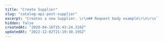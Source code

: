 ```yaml
---
title: "Create Supplier"
slug: "catalog-api-post-supplier"
excerpt: "Creates a new Supplier. \r\n## Request body example\r\n\r\n```json\r\n{\r\n    \"Name\": \"Supplier\",\r\n    \"CorporateName\": \"TopStore\",\r\n    \"StateInscription\": \"\",\r\n    \"Cnpj\": \"33304981001272\",\r\n    \"Phone\": \"3333333333\",\r\n    \"CellPhone\": \"4444444444\",\r\n    \"CorportePhone\": \"5555555555\",\r\n    \"Email\": \"email@email.com\",\r\n    \"IsActive\": true\r\n}\r\n```\r\n\r\n## Response body example\r\n\r\n```json\r\n{\r\n    \"Id\": 1,\r\n    \"Name\": \"Supplier\",\r\n    \"CorporateName\": \"TopStore\",\r\n    \"StateInscription\": \"\",\r\n    \"Cnpj\": \"33304981001272\",\r\n    \"Phone\": \"3333333333\",\r\n    \"CellPhone\": \"4444444444\",\r\n    \"CorportePhone\": \"5555555555\",\r\n    \"Email\": \"email@email.com\",\r\n    \"IsActive\": true\r\n}\r\n```"
hidden: false
createdAt: "2020-04-16T15:43:24.310Z"
updatedAt: "2022-12-02T21:19:38.195Z"
---
```

